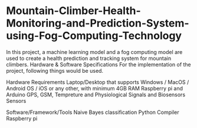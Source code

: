 # Mountain-Climber-Health-Monitoring-and-Prediction-System-using-Fog-Computing-Technology
In this project, a machine learning model and a fog computing model are used to create a health prediction and tracking system for mountain climbers. 
Hardware & Software Specifications 
For the implementation of the project, following things would be used. 

Hardware Requirements 
Laptop/Desktop that supports Windows / MacOS / Android OS / iOS or any other, with minimum 4GB RAM 
Raspberry pi and Arduino 
GPS, GSM, Tempreture and Physiological Signals and Biosensors Sensors
 
Software/Framework/Tools 
Naive Bayes classification 
Python Compiler 
Raspberry pi 

